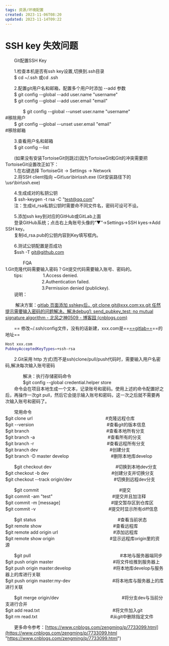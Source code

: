 ```yaml
---
tags: 资源/环境配置
created: 2023-11-06T08:20
updated: 2023-11-14T09:22
---
```

# SSH key 失效问题

　　Git配置SSH Key

　　1.检查本机是否有ssh key设置,切换到.ssh目录  
　　$ cd ~/.ssh 或cd .ssh

　　2.配置git用户名和邮箱，配置多个用户时添加 --add 参数  
　　$ git config --global --add user.name "username"  
　　$ git config --global --add user.email "email"

　　　　$ git config --global --unset user.name "username"　　　　　　　　　　　　#移除用户  
　　$ git config --global --unset user.email "email"　　　　　　　　　　　　　　 #移除邮箱

　　3.查看用户名和邮箱  
　　$ git config --list

　　(如果没有安装TortoiseGit则跳过)因为TortoiseGit和Git的冲突需要把TortoiseGit设置改正如下：  
　　1.在右键选择 TortoiseGit  ->  Settings  ->  Network<br />　　2.将SSH client指向  ~Git\usr\bin\ssh.exe  (Git安装路径下的\usr\bin\ssh.exe)

　　4.生成成对的私钥公钥  
　　$ ssh-keygen -t rsa -C "test@qq.com"  
　　注：生成id_rsa私钥公钥时需要命不同文件名，密码可设可不设。

　　5.添加ssh key到对应的GitHub或GitLab上面  
　　登录GitHub系统；点击右上角账号头像的“▼”→Settings→SSH kyes→Add SSH key。  
　　复制id_rsa.pub的公钥内容到Key填写框内。

　　6.测试公钥配置是否成功  
　　$ssh -T git@github.com　　

　　　　FQA  
1.Git克隆代码需要输入密码？Git提交代码需要输入账号、密码的。  
　　tips: 　　 　　1.Access denied.  
　　　　　　　　  2.Authentication failed.  
　　　　　　　　  3.Permission denied (publickey).  
　　说明：

　　	解决方案：[gitlab 页面添加 sshkey后，git clone git@xxx.com:xx.git 任然提示需要输入密码的问题解决。解决debug1: send_pubkey_test: no mutual signature algorithm - 北风之神0509 - 博客园 (cnblogs.com)](https://www.cnblogs.com/ydf0509/p/15718955.html)

　　==	修改~/.ssh/config文件，没有的话新建，xxx.com是==​[==gitlab==](https://so.csdn.net/so/search?q=gitlab&spm=1001.2101.3001.7020)​==的地址==

```bash
Host xxx.com
PubkeyAcceptedKeyTypes=+ssh-rsa
```

　　2.Git采用 http 方式(而不是ssh)clone/pull/push代码时，需要输入用户名密码,解决每次输入账号密码

　　　　解决：执行存储密码命令  
　　　　$git config --global credential.helper store  
　　命令会在项目本地生成一个文本，记录账号和密码。使用上述的命令配置好之后，再操作一次git pull，然后它会提示输入账号和密码，这一次之后就不需要再次输入账号和密码了。

　　常用命令  
$git clone url 　　　　　　　　　　　　　　    　　#克隆远程仓库  
$git --version 　　　　　　　　　　　　　　   　　#查看git的版本信息  
$git branch 　　　　　　　　　　　　　　　   　　#查看本地所有分支  
$git branch -a 　　　　　　　　　　　　　　  　　#查看所有的分支  
$git branch -r 　　　　　　　　　　　　　　   　　#查看远程所有分支  
$git branch dev 　　　　　　　　　　　　　　　　#创建分支  
$git branch -D master develop 　　　　　　　　　 #删除本地库develop

　　$git checkout dev 　　　　　　　　　　　　　　    #切换到本地dev分支  
$git checkout -b dev 　　　　　　　　　　　　　　#创建分支并切换分支  
$git checkout --track origin/dev 　　　　　　　　　 #切换到远程dev分支

　　$git commit 　　　　　　　　　　　　　　　　　　#提交  
$git commit -am "test" 　　　　　　　　　　　　　  #提交并且加注释  
$git commit -m [message] 　　　　　　　　　　　   #提交暂存区到仓库区  
$git commit -v 　　　　　　　　　　　　　　　　    #提交时显示所有diff信息

　　$git status 　　　　　　　　　　　　　　　　　　   #查看当前状态  
$git remote show 　　　　　　　　　　　　　　　　#查看远程库  
$git remote add origin url 　　　　　　　　　　　　 #添加远程库  
$git remote show origin 　　　　　　　　　　　　    #显示远程库origin里的资源

　　$git pull 　　　　　　　　　　　　　　　　　　　　#本地与服务器端同步  
$git push origin master 　　　　　　　　　　　　　 #将文件给推到服务器上  
$git push origin master:develop 　　　　　　　　　  #将本地库develop与服务器上的库进行关联  
$git push origin master:my-dev 　　　　　　　　　   #将本地库与服务器上的库进行关联

　　$git merge origin/dev 　　　　　　　　　　　　　　#将分支dev与当前分支进行合并  
$git add read.txt 　　　　　　　　　　　　　　　　 #将文件加入git  
$git rm read.txt 　　　　　　　　　　　　　　　　  #从git中删除指定文件

　　更多命令参考：[https://www.cnblogs.com/zengming/p/7733099.html](https://www.cnblogs.com/zengming/p/7733099.html "https://www.cnblogs.com/zengming/p/7733099.html")
